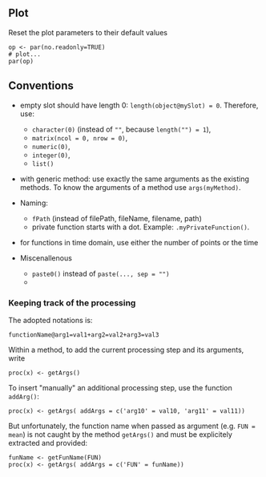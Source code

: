 


## Plot

Reset the plot parameters to their default values

```{r eval=FALSE}
op <- par(no.readonly=TRUE)
# plot...
par(op)
```

## Conventions
* empty slot should have length 0: `length(object@mySlot) = 0`. Therefore, use: 
    + `character(0)` (instead of `""`, because `length("") = 1`),
    + `matrix(ncol = 0, nrow = 0)`,
    + `numeric(0)`,
    + `integer(0)`,
    + `list()`
  
* with generic method: use exactly the same arguments as the existing methods. To know the arguments of a method use `args(myMethod)`.
* Naming:
    + `fPath` (instead of filePath, fileName, filename, path)
    + private function starts with a dot. Example: `.myPrivateFunction()`.
* for functions in time domain, use either the number of points or the time
* Miscenallenous
    + `paste0()` instead of `paste(..., sep = "")`
    + 

### Keeping track of the processing

The adopted notations is:
```
functionName@arg1=val1+arg2=val2+arg3=val3
```

Within a method, to add the current processing step and its arguments, write
```{r eval=FALSE}
proc(x) <- getArgs()
```

To insert "manually" an additional processing step, use the function `addArg()`:
```{r eval=FALSE}
proc(x) <- getArgs( addArgs = c('arg10' = val10, 'arg11' = val11))
```

But unfortunately, the function name when passed as argument (e.g. `FUN = mean`) is not caught by the method `getArgs()` and must be explicitely extracted and provided:
```{r eval=FALSE}
funName <- getFunName(FUN)
proc(x) <- getArgs( addArgs = c('FUN' = funName))
```

